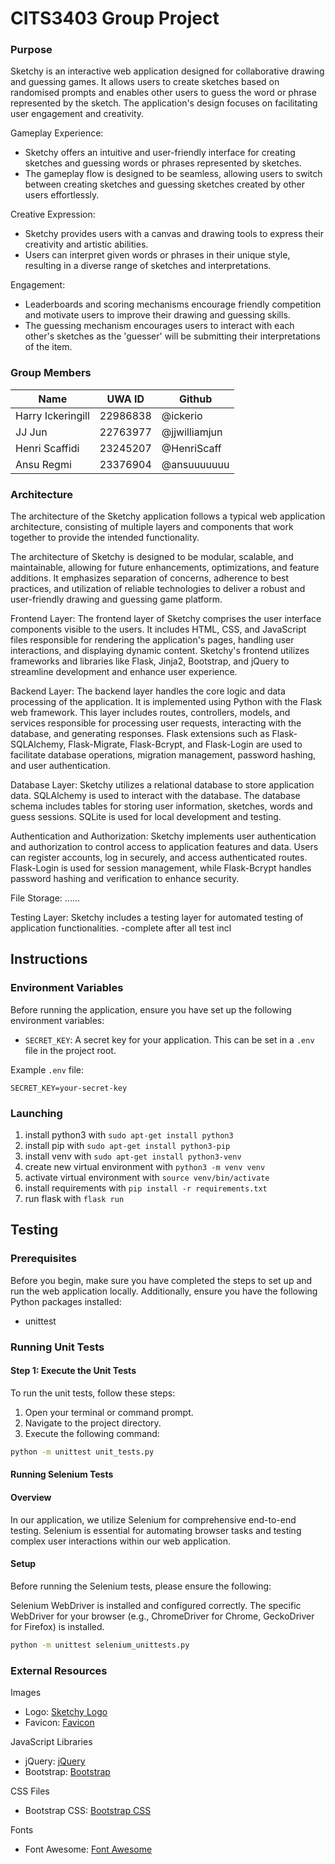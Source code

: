 # CITS3403 Group Project

### Purpose

Sketchy is an interactive web application designed for collaborative drawing and guessing games. It allows users to create sketches based on randomised prompts and enables other users to guess the word or phrase represented by the sketch. The application's design focuses on facilitating user engagement and creativity.

Gameplay Experience:
- Sketchy offers an intuitive and user-friendly interface for creating sketches and guessing words or phrases represented by sketches.
- The gameplay flow is designed to be seamless, allowing users to switch between creating sketches and guessing sketches created by other users effortlessly.

Creative Expression:
- Sketchy provides users with a canvas and drawing tools to express their creativity and artistic abilities.
- Users can interpret given words or phrases in their unique style, resulting in a diverse range of sketches and interpretations.

Engagement:
- Leaderboards and scoring mechanisms encourage friendly competition and motivate users to improve their drawing and guessing skills.
- The guessing mechanism encourages users to interact with each other's sketches as the 'guesser' will be submitting their interpretations of the item.

### Group Members

| Name              | UWA ID   | Github        |
|-------------------|----------|---------------|
| Harry Ickeringill | 22986838 | @ickerio      |
| JJ Jun            | 22763977 | @jjwilliamjun |
| Henri Scaffidi    | 23245207 | @HenriScaff   |
| Ansu Regmi        | 23376904 | @ansuuuuuuu   |

### Architecture

The architecture of the Sketchy application follows a typical web application architecture, consisting of multiple layers and components that work together to provide the intended functionality.

The architecture of Sketchy is designed to be modular, scalable, and maintainable, allowing for future enhancements, optimizations, and feature additions. It emphasizes separation of concerns, adherence to best practices, and utilization of reliable technologies to deliver a robust and user-friendly drawing and guessing game platform.

Frontend Layer: The frontend layer of Sketchy comprises the user interface components visible to the users. It includes HTML, CSS, and JavaScript files responsible for rendering the application's pages, handling user interactions, and displaying dynamic content. Sketchy's frontend utilizes frameworks and libraries like Flask, Jinja2, Bootstrap, and jQuery to streamline development and enhance user experience.

Backend Layer: The backend layer handles the core logic and data processing of the application. It is implemented using Python with the Flask web framework. This layer includes routes, controllers, models, and services responsible for processing user requests, interacting with the database, and generating responses. Flask extensions such as Flask-SQLAlchemy, Flask-Migrate, Flask-Bcrypt, and Flask-Login are used to facilitate database operations, migration management, password hashing, and user authentication.

Database Layer: Sketchy utilizes a relational database to store application data. SQLAlchemy is used to interact with the database. The database schema includes tables for storing user information, sketches, words and guess sessions. SQLite is used for local development and testing.

Authentication and Authorization: Sketchy implements user authentication and authorization to control access to application features and data. Users can register accounts, log in securely, and access authenticated routes. Flask-Login is used for session management, while Flask-Bcrypt handles password hashing and verification to enhance security.

File Storage: ......

Testing Layer: Sketchy includes a testing layer for automated testing of application functionalities. -complete after all test incl

## Instructions

### Environment Variables

Before running the application, ensure you have set up the following environment variables:

- `SECRET_KEY`: A secret key for your application. This can be set in a `.env` file in the project root.

Example `.env` file:
```plaintext
SECRET_KEY=your-secret-key
```

### Launching

1. install python3 with `sudo apt-get install python3`
2. install pip with `sudo apt-get install python3-pip`
3. install venv with `sudo apt-get install python3-venv`
4. create new virtual environment with `python3 -m venv venv`
5. activate virtual environment with `source venv/bin/activate`
6. install requirements with `pip install -r requirements.txt`
7. run flask with `flask run`

## Testing

### Prerequisites
Before you begin, make sure you have completed the steps to set up and run the web application locally. Additionally, ensure you have the following Python packages installed:

- unittest

### Running Unit Tests

#### Step 1: Execute the Unit Tests
To run the unit tests, follow these steps:
1. Open your terminal or command prompt.
2. Navigate to the project directory.
3. Execute the following command:
```bash
python -m unittest unit_tests.py
```
#### Running Selenium Tests
#### Overview
In our application, we utilize Selenium for comprehensive end-to-end testing. Selenium is essential for automating browser tasks and testing complex user interactions within our web application.

#### Setup
Before running the Selenium tests, please ensure the following:

Selenium WebDriver is installed and configured correctly.
The specific WebDriver for your browser (e.g., ChromeDriver for Chrome, GeckoDriver for Firefox) is installed. 

```bash
python -m unittest selenium_unittests.py
```

### External Resources

 Images
- Logo: [Sketchy Logo]( )
- Favicon: [Favicon]( )

 JavaScript Libraries
- jQuery: [jQuery](https://code.jquery.com/jquery-3.5.1.min.js)
- Bootstrap: [Bootstrap](https://stackpath.bootstrapcdn.com/bootstrap/4.5.2/js/bootstrap.bundle.min.js)

 CSS Files
- Bootstrap CSS: [Bootstrap CSS](https://stackpath.bootstrapcdn.com/bootstrap/4.5.2/css/bootstrap.min.css)

 Fonts
- Font Awesome: [Font Awesome](https://cdnjs.cloudflare.com/ajax/libs/font-awesome/5.15.1/css/all.min.css)

